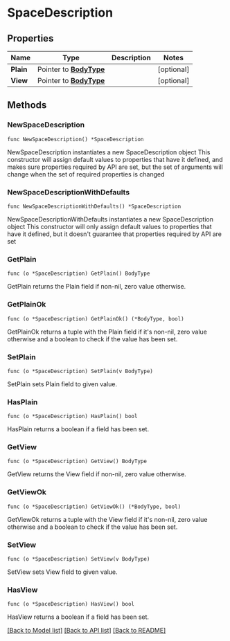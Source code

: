 # SpaceDescription

## Properties

Name | Type | Description | Notes
------------ | ------------- | ------------- | -------------
**Plain** | Pointer to [**BodyType**](BodyType.md) |  | [optional] 
**View** | Pointer to [**BodyType**](BodyType.md) |  | [optional] 

## Methods

### NewSpaceDescription

`func NewSpaceDescription() *SpaceDescription`

NewSpaceDescription instantiates a new SpaceDescription object
This constructor will assign default values to properties that have it defined,
and makes sure properties required by API are set, but the set of arguments
will change when the set of required properties is changed

### NewSpaceDescriptionWithDefaults

`func NewSpaceDescriptionWithDefaults() *SpaceDescription`

NewSpaceDescriptionWithDefaults instantiates a new SpaceDescription object
This constructor will only assign default values to properties that have it defined,
but it doesn't guarantee that properties required by API are set

### GetPlain

`func (o *SpaceDescription) GetPlain() BodyType`

GetPlain returns the Plain field if non-nil, zero value otherwise.

### GetPlainOk

`func (o *SpaceDescription) GetPlainOk() (*BodyType, bool)`

GetPlainOk returns a tuple with the Plain field if it's non-nil, zero value otherwise
and a boolean to check if the value has been set.

### SetPlain

`func (o *SpaceDescription) SetPlain(v BodyType)`

SetPlain sets Plain field to given value.

### HasPlain

`func (o *SpaceDescription) HasPlain() bool`

HasPlain returns a boolean if a field has been set.

### GetView

`func (o *SpaceDescription) GetView() BodyType`

GetView returns the View field if non-nil, zero value otherwise.

### GetViewOk

`func (o *SpaceDescription) GetViewOk() (*BodyType, bool)`

GetViewOk returns a tuple with the View field if it's non-nil, zero value otherwise
and a boolean to check if the value has been set.

### SetView

`func (o *SpaceDescription) SetView(v BodyType)`

SetView sets View field to given value.

### HasView

`func (o *SpaceDescription) HasView() bool`

HasView returns a boolean if a field has been set.


[[Back to Model list]](../README.md#documentation-for-models) [[Back to API list]](../README.md#documentation-for-api-endpoints) [[Back to README]](../README.md)


